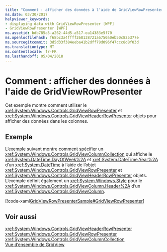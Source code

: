 ```yaml
---
title: "Comment : afficher des données à l'aide de GridViewRowPresenter"
ms.date: 03/30/2017
helpviewer_keywords:
- displaying data with GridViewRowPresenter [WPF]
- GridViewRowPresenter [WPF]
ms.assetid: bdb785a5-a262-44d5-a517-ea14383e5f70
ms.openlocfilehash: f68bc3a4ffff268138721a6750a0eb50c825377e
ms.sourcegitcommit: 3d5d33f384eeba41b2dff79d096f47ccc8d8f03d
ms.translationtype: MT
ms.contentlocale: fr-FR
ms.lasthandoff: 05/04/2018
---
```

# <a name="how-to-display-data-by-using-gridviewrowpresenter"></a>Comment : afficher des données à l'aide de GridViewRowPresenter
Cet exemple montre comment utiliser le <xref:System.Windows.Controls.GridViewRowPresenter> et <xref:System.Windows.Controls.GridViewHeaderRowPresenter> objets pour afficher des données dans les colonnes.  
  
## <a name="example"></a>Exemple  
 L’exemple suivant montre comment spécifier un <xref:System.Windows.Controls.GridViewColumnCollection> qui affiche le <xref:System.DateTime.DayOfWeek%2A> et <xref:System.DateTime.Year%2A> d’un <xref:System.DateTime> à l’aide de l’objet <xref:System.Windows.Controls.GridViewRowPresenter> et <xref:System.Windows.Controls.GridViewHeaderRowPresenter> objets. L’exemple définit également un <xref:System.Windows.Style> pour le <xref:System.Windows.Controls.GridViewColumn.Header%2A> d’un <xref:System.Windows.Controls.GridViewColumn>.  
  
 [!code-xaml[GridViewRowPresenterSample#GridViewRowPresenter](../../../../samples/snippets/csharp/VS_Snippets_Wpf/GridViewRowPresenterSample/CS/Window1.xaml#gridviewrowpresenter)]  
  
## <a name="see-also"></a>Voir aussi  
 <xref:System.Windows.Controls.GridViewHeaderRowPresenter>  
 <xref:System.Windows.Controls.GridViewRowPresenter>  
 <xref:System.Windows.Controls.GridViewColumnCollection>  
 [Vue d’ensemble de GridView](../../../../docs/framework/wpf/controls/gridview-overview.md)
